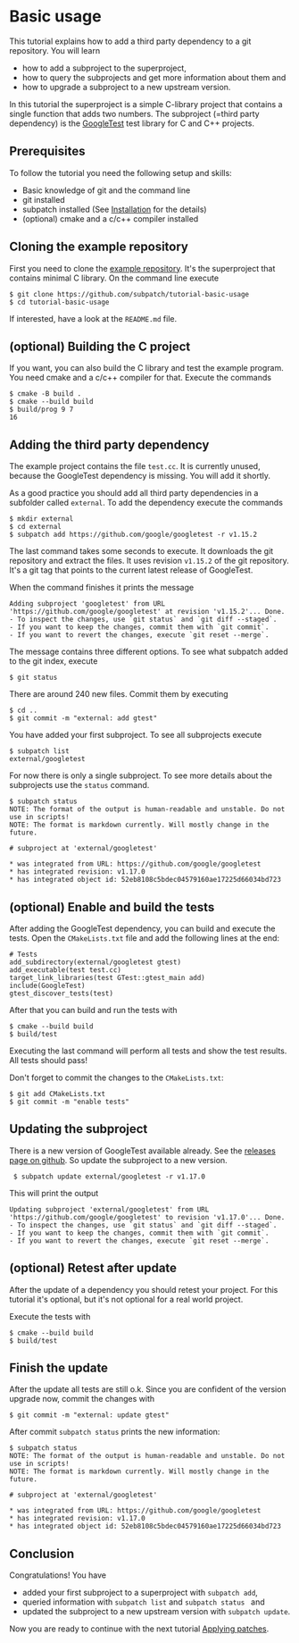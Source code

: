 # Basic usage

This tutorial explains how to add a third party dependency to a git repository.
You will learn

* how to add a subproject to the superproject,
* how to query the subprojects and get more information about them and
* how to upgrade a subproject to a new upstream version.

In this tutorial the superproject is a simple C-library project that contains a
single function that adds two numbers. The subproject (=third party dependency)
is the [GoogleTest](https://google.github.io/googletest/) test library for C
and C++ projects.


## Prerequisites

To follow the tutorial you need the following setup and skills:

* Basic knowledge of git and the command line
* git installed
* subpatch installed (See [Installation](installation.md) for the details)
* (optional) cmake and a c/c++ compiler installed


## Cloning the example repository

First you need to clone the
[example repository](https://github.com/subpatch/tutorial-basic-usage). It's
the superproject that contains minimal C library. On the command line execute

    $ git clone https://github.com/subpatch/tutorial-basic-usage
    $ cd tutorial-basic-usage

If interested, have a look at the `README.md` file.


## (optional) Building the C project

If you want, you can also build the C library and test the example program.
You need cmake and a c/c++ compiler for that. Execute the commands

    $ cmake -B build .
    $ cmake --build build
    $ build/prog 9 7
    16


## Adding the third party dependency

The example project contains the file `test.cc`. It is currently unused,
because the GoogleTest dependency is missing. You will add it shortly.

As a good practice you should add all third party dependencies in a subfolder
called `external`. To add the dependency execute the commands

    $ mkdir external
    $ cd external
    $ subpatch add https://github.com/google/googletest -r v1.15.2

The last command takes some seconds to execute. It downloads the git repository
and extract the files. It uses revision `v1.15.2` of the git repository. It's a
git tag that points to the current latest release of GoogleTest.

When the command finishes it prints the message

    Adding subproject 'googletest' from URL 'https://github.com/google/googletest' at revision 'v1.15.2'... Done.
    - To inspect the changes, use `git status` and `git diff --staged`.
    - If you want to keep the changes, commit them with `git commit`.
    - If you want to revert the changes, execute `git reset --merge`.

The message contains three different options. To see what subpatch added
to the git index, execute

    $ git status

There are around 240 new files. Commit them by executing

    $ cd ..
    $ git commit -m "external: add gtest"

You have added your first subproject. To see all subprojects execute

    $ subpatch list
    external/googletest

For now there is only a single subproject. To see more details about the
subprojects use the `status` command.

    $ subpatch status
    NOTE: The format of the output is human-readable and unstable. Do not use in scripts!
    NOTE: The format is markdown currently. Will mostly change in the future.

    # subproject at 'external/googletest'

    * was integrated from URL: https://github.com/google/googletest
    * has integrated revision: v1.17.0
    * has integrated object id: 52eb8108c5bdec04579160ae17225d66034bd723


## (optional) Enable and build the tests

After adding the GoogleTest dependency, you can build and execute the tests.
Open the `CMakeLists.txt` file and add the following lines at the end:

    # Tests
    add_subdirectory(external/googletest gtest)
    add_executable(test test.cc)
    target_link_libraries(test GTest::gtest_main add)
    include(GoogleTest)
    gtest_discover_tests(test)

After that you can build and run the tests with

    $ cmake --build build
    $ build/test

Executing the last command will perform all tests and show the test results.
All tests should pass!

Don't forget to commit the changes to the `CMakeLists.txt`:

    $ git add CMakeLists.txt
    $ git commit -m "enable tests"


## Updating the subproject

There is a new version of GoogleTest available already. See the
[releases page on github](https://github.com/google/googletest/releases). So update the
subproject to a new version.

     $ subpatch update external/googletest -r v1.17.0

This will print the output

    Updating subproject 'external/googletest' from URL 'https://github.com/google/googletest' to revision 'v1.17.0'... Done.
    - To inspect the changes, use `git status` and `git diff --staged`.
    - If you want to keep the changes, commit them with `git commit`.
    - If you want to revert the changes, execute `git reset --merge`.


## (optional) Retest after update

After the update of a dependency you should retest your project. For this
tutorial it's optional, but it's not optional for a real world project.

Execute the tests with

    $ cmake --build build
    $ build/test


## Finish the update

After the update all tests are still o.k. Since you are confident of the version upgrade now,
commit the changes with

    $ git commit -m "external: update gtest"

After commit `subpatch status` prints the new information:

    $ subpatch status
    NOTE: The format of the output is human-readable and unstable. Do not use in scripts!
    NOTE: The format is markdown currently. Will mostly change in the future.

    # subproject at 'external/googletest'

    * was integrated from URL: https://github.com/google/googletest
    * has integrated revision: v1.17.0
    * has integrated object id: 52eb8108c5bdec04579160ae17225d66034bd723


## Conclusion

Congratulations! You have

* added your first subproject to a superproject with `subpatch add`,
* queried information with `subpatch list` and `subpatch status ` and
* updated the subproject to a new upstream version with `subpatch update`.

Now you are ready to continue with the next tutorial [Applying patches](applying-patches.md).
